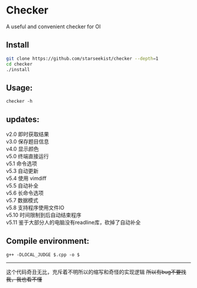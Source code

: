 # Checker
A useful and convenient checker for OI

## Install
```bash
git clone https://github.com/starseekist/checker --depth=1
cd checker
./install
```

## Usage:
```
checker -h
```

## updates:
v2.0 即时获取结果  
v3.0 保存题目信息  
v4.0 显示颜色  
v5.0 终端直接运行  
v5.1 命令选项  
v5.3 自动更新  
v5.4 使用 vimdiff  
v5.5 自动补全  
v5.6 长命令选项  
v5.7 数据模式  
v5.8 支持程序使用文件IO  
v5.10 时间限制到后自动结束程序  
v5.11 鉴于大部分人的电脑没有readline库，砍掉了自动补全  


## Compile environment:
```
g++ -DLOCAL_JUDGE $.cpp -o $
```

---
这个代码奇丑无比，充斥着不明所以的缩写和奇怪的实现逻辑 ~~所以有bug不要找我，我也看不懂~~
